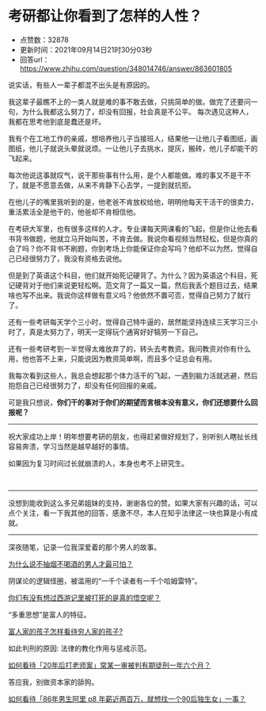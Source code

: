 # 考研都让你看到了怎样的人性？
- 点赞数：32878
- 更新时间：2021年09月14日21时30分03秒
- 回答url：https://www.zhihu.com/question/348014746/answer/863601805
<body>
 <p data-pid="Kv6bwZwm">说实话，有些人一辈子都混不出头是有原因的。</p>
 <p data-pid="4xVsuRZx">我这辈子最瞧不上的一类人就是难的事不敢去做，只挑简单的做。做完了还要问一句，为什么我都这么努力了，却没有回报，社会真是不公平。 每次遇见这种人，我都在思考他到底是蠢还是坏。</p>
 <p data-pid="WNW4Pbxk">我有个在工地工作的亲戚，想培养他儿子当接班人，结果他一让他儿子看图纸，画图纸，他儿子就说头晕就说烦。一让他儿子去挑水，提灰，搬砖，他儿子却能干的飞起来。</p>
 <p data-pid="IJrQmh8o">每次他说这事就叹气，说干那些事有什么用，是个人都能做。难的事又不是干不了，就是不愿意去做，从来不肯静下心去学，一提到就抗拒。</p>
 <p data-pid="QzEenGGx">在他儿子的嘴里我听到的是，他老爸不肯放权给他，明明他每天干活干的很卖力，重活累活全是他干的，他爸却不肯相信他。</p>
 <p data-pid="-cKyfoaZ">在考研大军里，也有很多这样的人才。专业课每天网课看的飞起，但是你让他去看书背书做题，他就立马开始叫苦，不肯去做。我说你看视频当然轻松，但是你真的会了吗？你不背书不刷题，你到考场上你能保证你会写吗？他却不以为然，觉得自己已经很努力了，我没有资格去说他。</p>
 <p data-pid="gsosuJe0">但是到了英语这个科目，他们就开始死记硬背了。为什么？因为英语这个科目，死记硬背对于他们来说更轻松啊。范文背了一篇又一篇，然后我丢个题目过去，结果啥也写不出来。我说你这样做有意义吗？他依然不置可否，觉得自己努力了就行了。</p>
 <p data-pid="ZonuZ2dY">还有一些考研每天学个三小时，觉得自己特牛逼的，居然能坚持连续三天学习三小时了，真是太努力了，明天一定得玩个通宵好好犒劳一下自己。</p>
 <p data-pid="QR_RClhv">还有一些考研考到一半觉得太难放弃了的，转头去考教资。我问教资对你有什么用，他也答不上来，只能说因为教资简单啊，而且多个证总会有用。</p>
 <p data-pid="War_yXhd">我每次看到这些人，我总会想起那个体力活干的飞起，一遇到脑力活就逃避，然后抱怨自己已经很努力了，却没有任何回报的亲戚。</p>
 <p data-pid="Ooo1QOi1">可是我只想说，<b>你们干的事对于你们的期望而言根本没有意义，你们还想要什么回报呢？</b></p>
 <hr>
 <p data-pid="p7GlnRLR">祝大家成功上岸！明年想要考研的朋友，也得赶紧做好规划了，别听别人瞎扯长线容易奔溃，学习当然是越早越好的事情。</p>
 <p data-pid="AFY2hGNO">如果因为复习时间过长就崩溃的人，本身也考不上研究生。</p><a data-draft-node="block" data-draft-type="ad-link-card" data-ad-id="ZhiTask_635267862008848384"></a><a data-draft-node="block" data-draft-type="ad-link-card" data-ad-id="ZhiTask_635267926290784256"></a>
 <p class="ztext-empty-paragraph"><br></p>
 <hr>
 <p data-pid="gt-Q2fua">没想到能收到这么多兄弟姐妹的支持，谢谢各位的赞。如果大家有兴趣的话，可以点个关注，看一下我其他的回答，感激不尽，本人在知乎法律这一块也算是小有成就。</p>
 <hr>
 <p data-pid="ckAVbXVc">深夜随笔，记录一位我深爱着的那个男人的故事。</p><a href="https://www.zhihu.com/question/301445027/answer/882185789" data-draft-node="block" data-draft-type="link-card" class="internal">为什么说不抽烟不喝酒的男人才最可怕？</a>
 <p data-pid="A2GCSU6k">阴谋论的逻辑怪圈，被滥用的“一千个读者有一千个哈姆雷特”。</p><a href="https://www.zhihu.com/question/348964457/answer/875902647" data-draft-node="block" data-draft-type="link-card" class="internal">你们有没有想过西游记里被打死的是真的悟空呢？</a>
 <p data-pid="IWNebbGk">“多重思想”是富人的特征。</p><a href="https://www.zhihu.com/question/337931218/answer/843972536" data-draft-node="block" data-draft-type="link-card" class="internal">富人家的孩子怎样看待穷人家的孩子?</a>
 <p data-pid="CiEwOnCl">如此判刑的原因: 法律的教化作用与惩戒示范。</p><a href="https://www.zhihu.com/question/334196995/answer/821336425" data-draft-node="block" data-draft-type="link-card" class="internal">如何看待「20年后打老师案」常某一审被判有期徒刑一年六个月？</a>
 <p data-pid="vuCmdCSr">答应我，别做资本家的舔狗。</p><a href="https://www.zhihu.com/question/347745552/answer/838566824" data-draft-node="block" data-draft-type="link-card" class="internal">如何看待「86年男生阿里 p8 年薪近两百万，就想找一个90后独生女」一事？</a>
 <p></p>
</body>